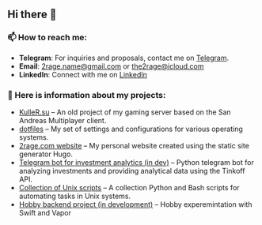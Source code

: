 ## Hi there 👋

### 📫 How to reach me:

- **Telegram**: For inquiries and proposals, contact me on [Telegram](https://t.me/the2rage).
- **Email**: [2rage.name@gmail.com](mailto:2rage.name@gmail.com) or [the2rage@icloud.com](mailto:the2rage@icloud.com)
- **LinkedIn**: Connect with me on [LinkedIn](https://www.linkedin.com/in/2rage/)

### 🔭 Here is information about my projects:

- [KulleR.su](/ru/posts/kuller-su/) – An old project of my gaming server based on the San Andreas Multiplayer client.
- [dotfiles](https://github.com/2rage/dotfiles) – My set of settings and configurations for various operating systems.
- [2rage.com website](https://github.com/2rage/personal_site) – My personal website created using the static site generator Hugo.
- [Telegram bot for investment analytics (in dev)](https://github.com/2rage/VKR) – Python telegram bot for analyzing investments and providing analytical data using the Tinkoff API.
- [Collection of Unix scripts](https://github.com/2rage/unix-misc) – A collection Python and Bash scripts for automating tasks in Unix systems.
- [Hobby backend project (in development)](https://github.com/2rage/swiftwork) – Hobby experemintation with Swift and Vapor

<!--
**2rage/2rage** is a ✨ _special_ ✨ repository because its `README.md` (this file) appears on your GitHub profile.

Here are some ideas to get you started:

- 🔭 I’m currently working on ...
- 🌱 I’m currently learning ...
- 👯 I’m looking to collaborate on ...
- 🤔 I’m looking for help with ...
- 💬 Ask me about ...
- 📫 How to reach me: ...
- 😄 Pronouns: ...
- ⚡ Fun fact: ...
-->
